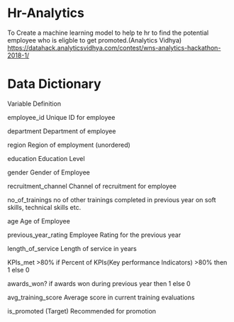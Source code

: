 # Hr-Analytics

To Create a machine learning model to help te hr to find the potential employee who is eligble to get promoted.(Analytics Vidhya)
https://datahack.analyticsvidhya.com/contest/wns-analytics-hackathon-2018-1/

# Data Dictionary


Variable	                                        Definition


employee_id	                                      Unique ID for employee

department	                                      Department of employee

region	                                          Region of employment (unordered)

education	                                        Education Level

gender	                                          Gender of Employee

recruitment_channel	                              Channel of recruitment for employee

no_of_trainings	                                  no of other trainings completed in previous year on soft skills, technical skills etc.

age	                                              Age of Employee

previous_year_rating	                            Employee Rating for the previous year

length_of_service	                                Length of service in years

KPIs_met >80%	                                    if Percent of KPIs(Key performance Indicators) >80% then 1 else 0

awards_won?	                                      if awards won during previous year then 1 else 0

avg_training_score	                              Average score in current training evaluations

is_promoted	(Target)                              Recommended for promotion
